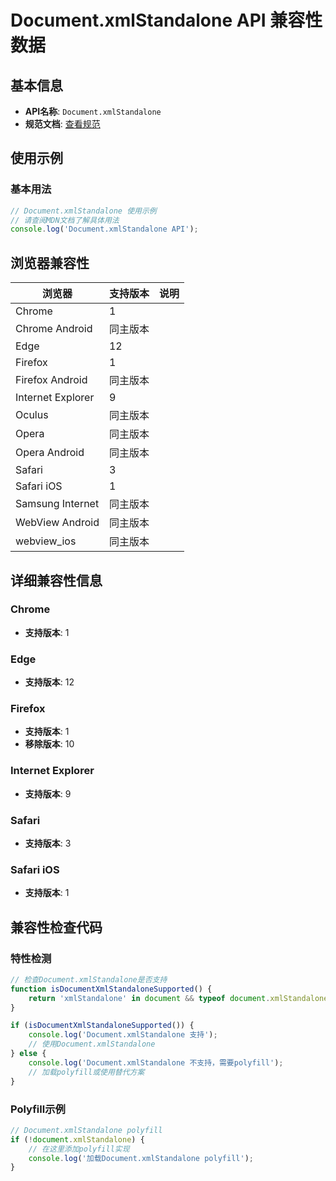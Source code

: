 # Document.xmlStandalone API 兼容性数据

## 基本信息

- **API名称**: `Document.xmlStandalone`
- **规范文档**: [查看规范](https://dom.spec.whatwg.org/#dom-document-xmlstandalone)

## 使用示例

### 基本用法

```javascript
// Document.xmlStandalone 使用示例
// 请查阅MDN文档了解具体用法
console.log('Document.xmlStandalone API');
```

## 浏览器兼容性

| 浏览器 | 支持版本 | 说明 |
|--------|----------|------|
| Chrome | 1 |  |
| Chrome Android | 同主版本 |  |
| Edge | 12 |  |
| Firefox | 1 |  |
| Firefox Android | 同主版本 |  |
| Internet Explorer | 9 |  |
| Oculus | 同主版本 |  |
| Opera | 同主版本 |  |
| Opera Android | 同主版本 |  |
| Safari | 3 |  |
| Safari iOS | 1 |  |
| Samsung Internet | 同主版本 |  |
| WebView Android | 同主版本 |  |
| webview_ios | 同主版本 |  |

## 详细兼容性信息

### Chrome

- **支持版本**: 1

### Edge

- **支持版本**: 12

### Firefox

- **支持版本**: 1
- **移除版本**: 10

### Internet Explorer

- **支持版本**: 9

### Safari

- **支持版本**: 3

### Safari iOS

- **支持版本**: 1

## 兼容性检查代码

### 特性检测

```javascript
// 检查Document.xmlStandalone是否支持
function isDocumentXmlStandaloneSupported() {
    return 'xmlStandalone' in document && typeof document.xmlStandalone === 'function';
}

if (isDocumentXmlStandaloneSupported()) {
    console.log('Document.xmlStandalone 支持');
    // 使用Document.xmlStandalone
} else {
    console.log('Document.xmlStandalone 不支持，需要polyfill');
    // 加载polyfill或使用替代方案
}
```

### Polyfill示例

```javascript
// Document.xmlStandalone polyfill
if (!document.xmlStandalone) {
    // 在这里添加polyfill实现
    console.log('加载Document.xmlStandalone polyfill');
}
```


